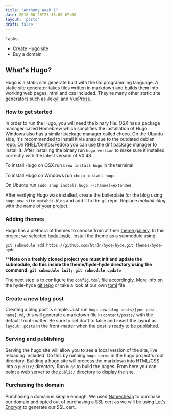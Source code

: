 ```yaml
---
title: "Anthony Week 1"
date: 2018-08-28T23:15:05-07:00
layout: 'posts'
draft: false
---
```

Tasks:

* Create Hugo site
* Buy a domain

## What's Hugo?
Hugo is a static site generate built with the Go programming language. A static site generator takes files written in markdown and builds them into working web pages, html and css included. They're many other static site generators such as [Jekyll](https://jekyllrb.com/) and [VuePress](https://vuepress.vuejs.org/). 

### How to get started
In order to run the Hugo, you will need the binary file. OSX has a package manager called Homebrew which simplifies the installation of Hugo. Windows also has a similar package manager called choco. On the Ubuntu side, it's recommended to install it via snap due to the outdated debian repo. On RHEL/Centos/Fedora you can use the dnf package manager to install it. After installing the binary run `hugo version` to make sure it installed correctly with the latest version of V0.48.

To install Hugo on OSX run `brew install hugo` in the terminal

To install Hugo on Windows run `choco install hugo`

On Ubuntu run `sudo snap install hugo --channel=extended`

After verifying Hugo was installed, create the boilerplate for the blog using `hugo new site matabit-blog` and add it to the git repo. Replace *matabit-blog* with the name of your project.

### Adding themes
Hugo has a plethora of themes to choose from at their [theme gallery](https://themes.gohugo.io/). In this project we selected [hyde-hyde](https://github.com/htr3n/hyde-hyde). Install the theme as a submodule using:

`git submodule add https://github.com/htr3n/hyde-hyde.git themes/hyde-hyde`

****Note on a freshly cloned project you must init and update the submodule, do this inside the theme/hyde-hyde directory using the command: `git submodule init; git submodule update`**

The next step is to configure the `config.toml` file accordingly. More info on the hyde-hyde [git repo](https://github.com/htr3n/hyde-hyde) or take a look at our own [toml](https://github.com/CSUN-SeniorDesign/matabit-blog/blob/master/config.toml) file

### Create a new blog post
Creating a blog post is simple. Just run `hugo new blog posts/[you-post-name].md`, this will generate a markdown file in `content/posts/` with the default front-matter. Be sure to set draft to false and insert the layout as `layout: posts` in the front-matter when the post is ready to be published. 

### Serving and publishing
Serving the hugo site will allow you to see a local version of the site, live reloading included. Do this by running `hugo serve` in the hugo project's root directory. Building a hugo site will process the markdown into HTML/CSS into a `public/` directory. Run `hugo` to build the pages. From here you can point a web server to the `public/` directory to display the site. 

### Purchasing the domain
Purchasing a domain is simple enough. We used [Namecheap](https://namecheap.com) to purchase our domain and opted out of purchasing a SSL cert as we will be using [Let's Encrypt](https://letsencrypt.org/) to generate our SSL cert. 